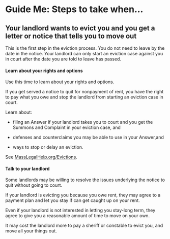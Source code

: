 Guide Me: Steps to take when... 
================================

Your landlord wants to evict you and you get a letter or notice that tells you to move out
----------------------------------------------------------------------------------

This is the first step in the eviction process. You do not need to leave
by the date in the notice. Your landlord can only start an eviction case
against you in court after the date you are told to leave has passed.

#### Learn about your rights and options

Use this time to learn about your rights and options.

If you get served a notice to quit for nonpayment of rent, you have the
right to pay what you owe and stop the landlord from starting an
eviction case in court.

Learn about:

-   filing an Answer if your landlord takes you to court and you get the Summons and Complaint in your eviction case, and

-   defenses and counterclaims you may be able to use in your Answer,and

-   ways to stop or delay an eviction.

See
[MassLegalHelp.org/Evictions](https://www.masslegalhelp.org/housing/lt1-pullout-12-evictions).

#### Talk to your landlord

Some landlords may be willing to resolve the issues underlying the
notice to quit without going to court.

If your landlord is evicting you because you owe rent, they may agree to
a payment plan and let you stay if can get caught up on your rent.

Even if your landlord is not interested in letting you stay-long term,
they agree to give you a reasonable amount of time to move on your own.

It may cost the landlord more to pay a sheriff or constable to evict
you, and move all your things out.